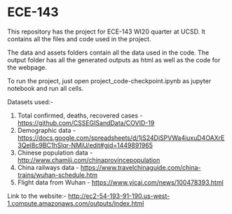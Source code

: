 # ECE-143
This repository has the project for ECE-143 WI20 quarter at UCSD. It contains all the files and code used in the project.

The data and assets folders contain all the data used in the code.
The output folder has all the generated outputs as html as well as the code for the webpage.

To run the project, just open project_code-checkpoint.ipynb as jupyter notebook and run all cells.

Datasets used:-

1. Total confirmed, deaths, recovered cases - https://github.com/CSSEGISandData/COVID-19
2. Demographic data - https://docs.google.com/spreadsheets/d/1jS24DjSPVWa4iuxuD4OAXrE3QeI8c9BC1hSlqr-NMiU/edit#gid=1449891965
3. Chinese population data - http://www.chamiji.com/chinaprovincepopulation
4. China railways data - https://www.travelchinaguide.com/china-trains/wuhan-schedule.htm
5. Flight data from Wuhan - https://www.yicai.com/news/100478393.html


Link to the website:- http://ec2-54-193-91-190.us-west-1.compute.amazonaws.com/outputs/index.html
